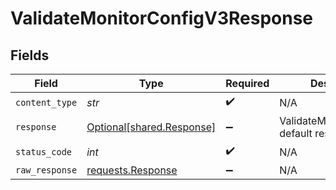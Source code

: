 # ValidateMonitorConfigV3Response


## Fields

| Field                                                                                 | Type                                                                                  | Required                                                                              | Description                                                                           |
| ------------------------------------------------------------------------------------- | ------------------------------------------------------------------------------------- | ------------------------------------------------------------------------------------- | ------------------------------------------------------------------------------------- |
| `content_type`                                                                        | *str*                                                                                 | :heavy_check_mark:                                                                    | N/A                                                                                   |
| `response`                                                                            | [Optional[shared.Response]](../../models/shared/response.md)                          | :heavy_minus_sign:                                                                    | ValidateMonitorConfigV3 default response                                              |
| `status_code`                                                                         | *int*                                                                                 | :heavy_check_mark:                                                                    | N/A                                                                                   |
| `raw_response`                                                                        | [requests.Response](https://requests.readthedocs.io/en/latest/api/#requests.Response) | :heavy_minus_sign:                                                                    | N/A                                                                                   |